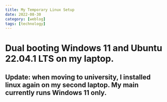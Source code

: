 ```yaml
---
title: My Temporary Linux Setup
date: 2022-08-30
category: [weblog]
tags: [technology]
---
```


# Dual booting Windows 11 and Ubuntu 22.04.1 LTS on my laptop.
## Update: when moving to university, I installed linux again on my second laptop. My main currently runs Windows 11 only.

